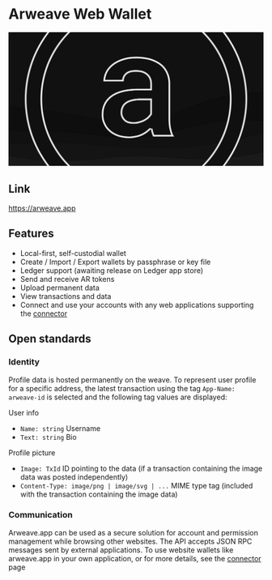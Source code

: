 # Arweave Web Wallet

![Header image](public/arweaveViewLandscape.svg)

## Link

https://arweave.app

## Features

- Local-first, self-custodial wallet
- Create / Import / Export wallets by passphrase or key file
- Ledger support (awaiting release on Ledger app store)
- Send and receive AR tokens
- Upload permanent data
- View transactions and data
- Connect and use your accounts with any web applications supporting the [connector](https://github.com/jfbeats/ArweaveWalletConnector)

## Open standards

### Identity

Profile data is hosted permanently on the weave. To represent user profile for a specific address, the latest transaction using the tag `App-Name: arweave-id` is selected and the following tag values are displayed:

User info
- `Name: string` Username
- `Text: string` Bio

Profile picture
- `Image: TxId` ID pointing to the data (if a transaction containing the image data was posted independently)
- `Content-Type: image/png | image/svg | ...` MIME type tag (included with the transaction containing the image data)

### Communication

Arweave.app can be used as a secure solution for account and permission management while browsing other websites. The API accepts JSON RPC messages sent by external applications. To use website wallets like arweave.app in your own application, or for more details, see the [connector](https://github.com/jfbeats/ArweaveWalletConnector) page